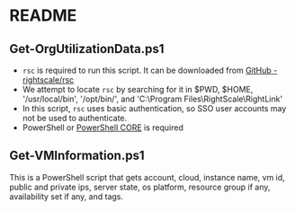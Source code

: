 # README

## Get-OrgUtilizationData.ps1
- `rsc` is required to run this script. It can be downloaded from [GitHub - rightscale/rsc](https://github.com/rightscale/rsc)
- We attempt to locate `rsc` by searching for it in $PWD, $HOME, '/usr/local/bin', '/opt/bin/', and 'C:\Program Files\RightScale\RightLink'
- In this script, `rsc` uses basic authentication, so SSO user accounts may not be used to authenticate.
- PowerShell or [PowerShell CORE](https://github.com/PowerShell/PowerShell) is required

## Get-VMInformation.ps1

This is a PowerShell script that gets account, cloud, instance name, vm id, public and private ips, server state, os platform, resource group if any, availability set if any, and tags.
